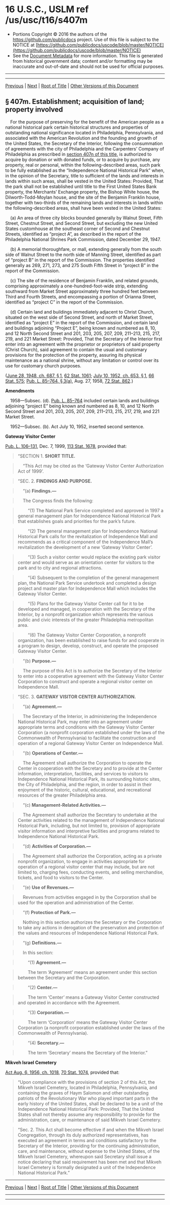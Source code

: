 ---
---

# 16 U.S.C., USLM ref /us/usc/t16/s407m

* Portions Copyright © 2016 the authors of the https://github.com/publicdocs project.
  Use of this file is subject to the NOTICE at [https://github.com/publicdocs/uscode/blob/master/NOTICE](https://github.com/publicdocs/uscode/blob/master/NOTICE)
* See the [Document Metadata](././../../../../..//README.md) for more information.
  This file is generated from historical government data; content and/or formatting may be inaccurate and out-of-date and should not be used for official purposes.

----------
----------

[Previous](./../../../../..//us/usc/t16/ch1/schLI/m__us_usc_t16_ch1_schLI.md) | [Next](./../../../../..//us/usc/t16/ch1/schLI/m__us_usc_t16_s407m–1.md) | [Root of Title](./../../../../../) | [Other Versions of this Document](https://publicdocs.github.io/go/links?ns=uslm&ref=%2Fus%2Fusc%2Ft16%2Fs407m)

## § 407m. Establishment; acquisition of land; property involved

    For the purpose of preserving for the benefit of the American people as a national historical park certain historical structures and properties of outstanding national significance located in Philadelphia, Pennsylvania, and associated with the American Revolution and the founding and growth of the United States, the Secretary of the Interior, following the consummation of agreements with the city of Philadelphia and the Carpenters’ Company of Philadelphia as prescribed in [section 407n of this title][/us/usc/t16/s407n], is authorized to acquire by donation or with donated funds, or to acquire by purchase, any property, real or personal, within the following-described areas, such park to be fully established as the “Independence National Historical Park” when, in the opinion of the Secretary, title to sufficient of the lands and interests in lands within such areas, shall be vested in the United States: Provided, That the park shall not be established until title to the First United States Bank property, the Merchants’ Exchange property, the Bishop White house, the Dilworth-Todd-Moylan house, and the site of the Benjamin Franklin house, together with two-thirds of the remaining lands and interests in lands within the following-described areas, shall have been vested in the United States:

    (a) An area of three city blocks bounded generally by Walnut Street, Fifth Street, Chestnut Street, and Second Street, but excluding the new United States customhouse at the southeast corner of Second and Chestnut Streets, identified as “project A”, as described in the report of the Philadelphia National Shrines Park Commission, dated December 29, 1947.

    (b) A memorial thoroughfare, or mall, extending generally from the south side of Walnut Street to the north side of Manning Street, identified as part of “project B” in the report of the Commission. The properties identified generally as 269, 271, 273, and 275 South Fifth Street in “project B” in the report of the Commission.

    (c) The site of the residence of Benjamin Franklin, and related grounds, comprising approximately a one-hundred-foot-wide strip, extending southward from Market Street approximately three hundred feet between Third and Fourth Streets, and encompassing a portion of Orianna Street, identified as “project C” in the report of the Commission.

    (d) Certain land and buildings immediately adjacent to Christ Church, situated on the west side of Second Street, and north of Market Street, identified as “project E” in the report of the Commission, and certain land and buildings adjoining “Project E”, being known and numbered as 8, 10, and 12 North Second Street and 201, 203, 205, 207, 209, 211–213, 215, 217, 219, and 221 Market Street: Provided, That the Secretary of the Interior first enter into an agreement with the proprietor or proprietors of said property (Christ Church), said agreement to contain the usual and customary provisions for the protection of the property, assuring its physical maintenance as a national shrine, without any limitation or control over its use for customary church purposes.

([June 28, 1948, ch. 687, § 1][/us/act/1948-06-28/ch687/s1], [62 Stat. 1061][/us/stat/62/1061]; [July 10, 1952, ch. 653, § 1][/us/act/1952-07-10/ch653/s1], [66 Stat. 575][/us/stat/66/575]; [Pub. L. 85–764, § 3(a)][/us/pl/85/764/s3/a], Aug. 27, 1958, [72 Stat. 862][/us/stat/72/862].)

 __Amendments__ 

    1958—Subsec. (d). [Pub. L. 85–764][/us/pl/85/764] included certain lands and buildings adjoining “project E” being known and numbered as 8, 10, and 12 North Second Street and 201, 203, 205, 207, 209, 211–213, 215, 217, 219, and 221 Market Street.

    1952—Subsec. (b). Act July 10, 1952, inserted second sentence.

 __Gateway Visitor Center__ 

[Pub. L. 106–131][/us/pl/106/131], Dec. 7, 1999, [113 Stat. 1678][/us/stat/113/1678], provided that:

> “SECTION 1. __SHORT TITLE.__ 

>     “This Act may be cited as the ‘Gateway Visitor Center Authorization Act of 1999’.

> “SEC. 2. __FINDINGS AND PURPOSE.__ 

>     “(a) __Findings.—__ 

>     The Congress finds the following:

>         “(1) The National Park Service completed and approved in 1997 a general management plan for Independence National Historical Park that establishes goals and priorities for the park’s future.

>         “(2) The general management plan for Independence National Historical Park calls for the revitalization of Independence Mall and recommends as a critical component of the Independence Mall’s revitalization the development of a new ‘Gateway Visitor Center’.

>         “(3) Such a visitor center would replace the existing park visitor center and would serve as an orientation center for visitors to the park and to city and regional attractions.

>         “(4) Subsequent to the completion of the general management plan, the National Park Service undertook and completed a design project and master plan for Independence Mall which includes the Gateway Visitor Center.

>         “(5) Plans for the Gateway Visitor Center call for it to be developed and managed, in cooperation with the Secretary of the Interior, by a nonprofit organization which represents the various public and civic interests of the greater Philadelphia metropolitan area.

>         “(6) The Gateway Visitor Center Corporation, a nonprofit organization, has been established to raise funds for and cooperate in a program to design, develop, construct, and operate the proposed Gateway Visitor Center.

>     “(b) __Purpose.—__ 

>     The purpose of this Act is to authorize the Secretary of the Interior to enter into a cooperative agreement with the Gateway Visitor Center Corporation to construct and operate a regional visitor center on Independence Mall.

> “SEC. 3. __GATEWAY VISITOR CENTER AUTHORIZATION.__ 

>     “(a) __Agreement.—__ 

>     The Secretary of the Interior, in administering the Independence National Historical Park, may enter into an agreement under appropriate terms and conditions with the Gateway Visitor Center Corporation (a nonprofit corporation established under the laws of the Commonwealth of Pennsylvania) to facilitate the construction and operation of a regional Gateway Visitor Center on Independence Mall.

>     “(b) __Operations of Center.—__ 

>     The Agreement shall authorize the Corporation to operate the Center in cooperation with the Secretary and to provide at the Center information, interpretation, facilities, and services to visitors to Independence National Historical Park, its surrounding historic sites, the City of Philadelphia, and the region, in order to assist in their enjoyment of the historic, cultural, educational, and recreational resources of the greater Philadelphia area.

>     “(c) __Management-Related Activities.—__ 

>     The Agreement shall authorize the Secretary to undertake at the Center activities related to the management of Independence National Historical Park, including, but not limited to, provision of appropriate visitor information and interpretive facilities and programs related to Independence National Historical Park.

>     “(d) __Activities of Corporation.—__ 

>     The Agreement shall authorize the Corporation, acting as a private nonprofit organization, to engage in activities appropriate for operation of a regional visitor center that may include, but are not limited to, charging fees, conducting events, and selling merchandise, tickets, and food to visitors to the Center.

>     “(e) __Use of Revenues.—__ 

>     Revenues from activities engaged in by the Corporation shall be used for the operation and administration of the Center.

>     “(f) __Protection of Park.—__ 

>     Nothing in this section authorizes the Secretary or the Corporation to take any actions in derogation of the preservation and protection of the values and resources of Independence National Historical Park.

>     “(g) __Definitions.—__ 

>     In this section:

>         “(1) __Agreement.—__ 

>         The term ‘Agreement’ means an agreement under this section between the Secretary and the Corporation.

>         “(2) __Center.—__ 

>         The term ‘Center’ means a Gateway Visitor Center constructed and operated in accordance with the Agreement.

>         “(3) __Corporation.—__ 

>         The term ‘Corporation’ means the Gateway Visitor Center Corporation (a nonprofit corporation established under the laws of the Commonwealth of Pennsylvania).

>         “(4) __Secretary.—__ 

>         The term ‘Secretary’ means the Secretary of the Interior.”

 __Mikveh Israel Cemetery__ 

[Act Aug. 6, 1956, ch. 1018][/us/act/1956-08-06/ch1018], [70 Stat. 1074][/us/stat/70/1074], provided that: 

> “Upon compliance with the provisions of section 2 of this Act, the Mikveh Israel Cemetery, located in Philadelphia, Pennsylvania, and containing the graves of Haym Salomon and other outstanding patriots of the Revolutionary War who played important parts in the early history of the United States, shall be declared to be a unit of the Independence National Historical Park: Provided, That the United States shall not thereby assume any responsibility to provide for the administration, care, or maintenance of said Mikveh Israel Cemetery.

> “Sec. 2. This Act shall become effective if and when the Mikveh Israel Congregation, through its duly authorized representatives, has executed an agreement in terms and conditions satisfactory to the Secretary of the Interior, providing for the continuing administration, care, and maintenance, without expense to the United States, of the Mikveh Israel Cemetery, whereupon said Secretary shall issue a notice declaring that said requirement has been met and that Mikveh Israel Cemetery is formally designated a unit of the Independence National Historical Park.”

----------

[Previous](./../../../../..//us/usc/t16/ch1/schLI/m__us_usc_t16_ch1_schLI.md) | [Next](./../../../../..//us/usc/t16/ch1/schLI/m__us_usc_t16_s407m–1.md) | [Root of Title](./../../../../../) | [Other Versions of this Document](https://publicdocs.github.io/go/links?ns=uslm&ref=%2Fus%2Fusc%2Ft16%2Fs407m)

----------
----------

[/us/usc/t16/s407n]: https://publicdocs.github.io/go/links?ns=uslm&ref=%2Fus%2Fusc%2Ft16%2Fs407n
[/us/act/1948-06-28/ch687/s1]: https://publicdocs.github.io/go/links?ns=uslm&ref=%2Fus%2Fact%2F1948-06-28%2Fch687%2Fs1
[/us/stat/62/1061]: https://publicdocs.github.io/go/links?ns=uslm&ref=%2Fus%2Fstat%2F62%2F1061
[/us/act/1952-07-10/ch653/s1]: https://publicdocs.github.io/go/links?ns=uslm&ref=%2Fus%2Fact%2F1952-07-10%2Fch653%2Fs1
[/us/stat/66/575]: https://publicdocs.github.io/go/links?ns=uslm&ref=%2Fus%2Fstat%2F66%2F575
[/us/pl/85/764/s3/a]: https://publicdocs.github.io/go/links?ns=uslm&ref=%2Fus%2Fpl%2F85%2F764%2Fs3%2Fa
[/us/stat/72/862]: https://publicdocs.github.io/go/links?ns=uslm&ref=%2Fus%2Fstat%2F72%2F862
[/us/pl/85/764]: https://publicdocs.github.io/go/links?ns=uslm&ref=%2Fus%2Fpl%2F85%2F764
[/us/pl/106/131]: https://publicdocs.github.io/go/links?ns=uslm&ref=%2Fus%2Fpl%2F106%2F131
[/us/stat/113/1678]: https://publicdocs.github.io/go/links?ns=uslm&ref=%2Fus%2Fstat%2F113%2F1678
[/us/act/1956-08-06/ch1018]: https://publicdocs.github.io/go/links?ns=uslm&ref=%2Fus%2Fact%2F1956-08-06%2Fch1018
[/us/stat/70/1074]: https://publicdocs.github.io/go/links?ns=uslm&ref=%2Fus%2Fstat%2F70%2F1074



